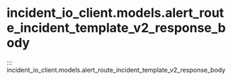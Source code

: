 # incident_io_client.models.alert_route_incident_template_v2_response_body

::: incident_io_client.models.alert_route_incident_template_v2_response_body